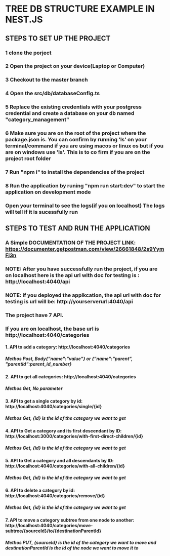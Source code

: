 # TREE DB STRUCTURE EXAMPLE IN NEST.JS
## STEPS TO SET UP THE PROJECT

### 1 clone the porject 
### 2 Open the project on your device(Laptop or Computer)
### 3 Checkout to the master branch
### 4 Open the src/db/databaseConfig.ts
### 5 Replace the existing credentials with your postgress credential and create a database on your db named "category_management"
### 6 Make sure you are on the root of the project where the package.json is. You can confirm by running 'ls' on your terminal/command if you are using macos or linux os but if you are on windows use 'ls'. This is to co firm if you are on the project root folder
### 7 Run "npm i" to install the dependencies of the project
### 8 Run the application by runing "npm run start:dev" to start the application on development mode
### Open your terminal to see the logs(if you on localhost) The logs will tell if it is sucessfully run


## STEPS TO TEST AND RUN THE APPLICATION

### A Simple DOCUMENTATION OF THE PROJECT LINK: https://documenter.getpostman.com/view/26661848/2s9YymFj3n
### NOTE:  After you have successfully run the project, if you are on localhost here is the api url with doc for testing is : http://localhost:4040/api
### NOTE: if you deployed the applkcation, the api url with doc for testing is url will be: http://yourserverurl:4040/api


### The project have 7 API.
### If you are on localhost, the base url is http://localhost:4040/categories


#### 1. API to add a category: http://localhost:4040/categories
##### Methos Post, Body{"name":"value"} or {"name":"parent", "parentId":parent_id_number} 

#### 2. API to get all categories: http://localhost:4040/categories
##### Methos Get, No parameter

#### 3. API to get a single category by id: http://localhost:4040/categories/single/{id}
##### Methos Get, {id} is the id of the category we want to get

#### 4. API to Get a category and its first descendant by ID: http://localhost:3000/categories/with-first-direct-children/{id}
##### Methos Get, {id} is the id of the category we want to get

#### 5. API to Get a category and all descendants by ID: http://localhost:4040/categories/with-all-children/{id}
##### Methos Get, {id} is the id of the category we want to get

#### 6. API to delete a category by id: http://localhost:4040/categories/remove/{id}
##### Methos Get, {id} is the id of the category we want to get

#### 7. API to move a category subtree from one node to another: http://localhost:4040/categories/move-subtree/{sourceId}/to/{destinationParentId}
##### Methos PUT, {sourceId} is the id of the category we want to move and destinationParentId is the id of the node we want to move it to


